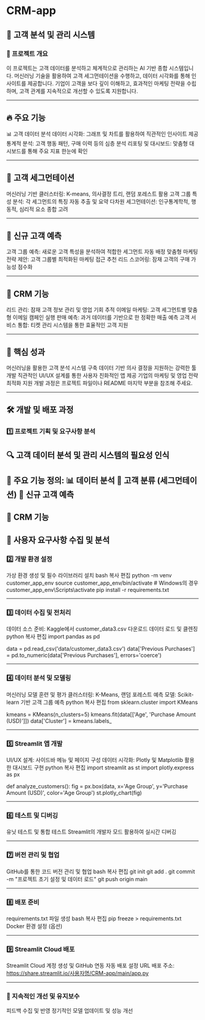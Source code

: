 # CRM-app

## 🚀 고객 분석 및 관리 시스템
### 📌 프로젝트 개요
이 프로젝트는 고객 데이터를 분석하고 체계적으로 관리하는 AI 기반 종합 시스템입니다. 머신러닝 기술을 활용하여 고객 세그먼테이션을 수행하고, 데이터 시각화를 통해 인사이트를 제공합니다. 기업이 고객을 보다 깊이 이해하고, 효과적인 마케팅 전략을 수립하며, 고객 관계를 지속적으로 개선할 수 있도록 지원합니다.

---


## 🔥 주요 기능
📊 고객 데이터 분석
데이터 시각화: 그래프 및 차트를 활용하여 직관적인 인사이트 제공
통계적 분석: 고객 행동 패턴, 구매 이력 등의 심층 분석
리포팅 및 대시보드: 맞춤형 대시보드를 통해 주요 지표 한눈에 확인

---


## 🎯 고객 세그먼테이션
머신러닝 기반 클러스터링: K-means, 의사결정 트리, 랜덤 포레스트 활용
고객 그룹 특성 분석: 각 세그먼트의 특징 자동 추출 및 요약
다차원 세그먼테이션: 인구통계학적, 행동적, 심리적 요소 종합 고려

---


## 🔮 신규 고객 예측
고객 그룹 예측: 새로운 고객 특성을 분석하여 적합한 세그먼트 자동 배정
맞춤형 마케팅 전략 제안: 고객 그룹별 최적화된 마케팅 접근 추천
리드 스코어링: 잠재 고객의 구매 가능성 점수화

---


## 💼 CRM 기능
리드 관리: 잠재 고객 정보 관리 및 영업 기회 추적
이메일 마케팅: 고객 세그먼트별 맞춤형 이메일 캠페인 실행
판매 예측: 과거 데이터를 기반으로 한 정확한 매출 예측
고객 서비스 통합: 티켓 관리 시스템을 통한 효율적인 고객 지원

---

## 🎯 핵심 성과
머신러닝을 활용한 고객 분석 시스템 구축
데이터 기반 의사 결정을 지원하는 강력한 툴 개발
직관적인 UI/UX 설계를 통한 사용자 친화적인 앱 제공
기업의 마케팅 및 영업 전략 최적화 지원
개발 과정은 프로젝트 파일이나  README 마지막 부분을 참조해 주세요.


---


## 🛠 개발 및 배포 과정
### 1️⃣ 프로젝트 기획 및 요구사항 분석
🔍 고객 데이터 분석 및 관리 시스템의 필요성 인식
---

🎯 주요 기능 정의:
    📊 데이터 분석
    👥 고객 분류 (세그먼테이션)
    🔮 신규 고객 예측
---

💼 CRM 기능
---

📝 사용자 요구사항 수집 및 분석
---

### 2️⃣ 개발 환경 설정
가상 환경 생성 및 필수 라이브러리 설치
bash
복사
편집
python -m venv customer_app_env
source customer_app_env/bin/activate  # Windows의 경우 customer_app_env\Scripts\activate
pip install -r requirements.txt

---


### 3️⃣ 데이터 수집 및 전처리
데이터 소스 준비: Kaggle에서 customer_data3.csv 다운로드
데이터 로드 및 클렌징
python
복사
편집
import pandas as pd

data = pd.read_csv('data/customer_data3.csv')
data['Previous Purchases'] = pd.to_numeric(data['Previous Purchases'], errors='coerce')

---


### 4️⃣ 데이터 분석 및 모델링
머신러닝 모델 훈련 및 평가
클러스터링: K-Means, 랜덤 포레스트
예측 모델: Scikit-learn 기반 고객 그룹 예측
python
복사
편집
from sklearn.cluster import KMeans

kmeans = KMeans(n_clusters=5)
kmeans.fit(data[['Age', 'Purchase Amount (USD)']])
data['Cluster'] = kmeans.labels_

---


### 5️⃣ Streamlit 앱 개발
UI/UX 설계: 사이드바 메뉴 및 페이지 구성
데이터 시각화: Plotly 및 Matplotlib 활용한 대시보드 구현
python
복사
편집
import streamlit as st
import plotly.express as px

def analyze_customers():
    fig = px.box(data, x='Age Group', y='Purchase Amount (USD)', color='Age Group')
    st.plotly_chart(fig)
    
---


### 6️⃣ 테스트 및 디버깅
유닛 테스트 및 통합 테스트
Streamlit의 개발자 모드 활용하여 실시간 디버깅

---


### 7️⃣ 버전 관리 및 협업
GitHub를 통한 코드 버전 관리 및 협업
bash
복사
편집
git init
git add .
git commit -m "프로젝트 초기 설정 및 데이터 로드"
git push origin main

---


### 8️⃣ 배포 준비
requirements.txt 파일 생성
bash
복사
편집
pip freeze > requirements.txt
Docker 환경 설정 (옵션)

---


### 9️⃣ Streamlit Cloud 배포
Streamlit Cloud 계정 생성 및 GitHub 연동
자동 배포 설정
URL 배포 주소: https://share.streamlit.io/사용자명/CRM-app/main/app.py

---


### 🔄 지속적인 개선 및 유지보수
피드백 수집 및 반영
정기적인 모델 업데이트 및 성능 개선



